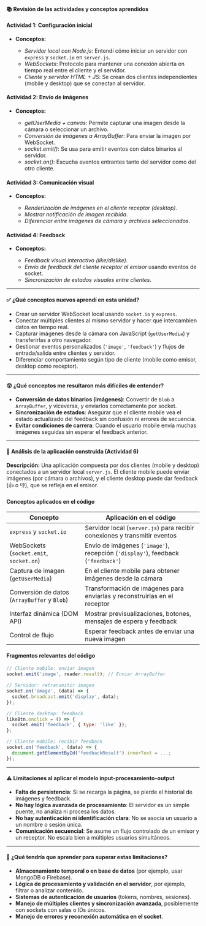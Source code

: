 #### 📚 **Revisión de las actividades y conceptos aprendidos**

#### **Actividad 1: Configuración inicial**

* **Conceptos:**

  * *Servidor local con Node.js*: Entendí cómo iniciar un servidor con `express` y `socket.io` en `server.js`.
  * *WebSockets*: Protocolo para mantener una conexión abierta en tiempo real entre el cliente y el servidor.
  * *Cliente y servidor HTML + JS*: Se crean dos clientes independientes (mobile y desktop) que se conectan al servidor.

#### **Actividad 2: Envío de imágenes**

* **Conceptos:**

  * *getUserMedia + canvas*: Permite capturar una imagen desde la cámara o seleccionar un archivo.
  * *Conversión de imágenes a ArrayBuffer*: Para enviar la imagen por WebSocket.
  * *socket.emit()*: Se usa para emitir eventos con datos binarios al servidor.
  * *socket.on()*: Escucha eventos entrantes tanto del servidor como del otro cliente.

#### **Actividad 3: Comunicación visual**

* **Conceptos:**

  * *Renderización de imágenes en el cliente receptor (desktop)*.
  * *Mostrar notificación de imagen recibida*.
  * *Diferenciar entre imágenes de cámara y archivos seleccionados*.

#### **Actividad 4: Feedback**

* **Conceptos:**

  * *Feedback visual interactivo (like/dislike)*.
  * *Envío de feedback del cliente receptor al emisor* usando eventos de socket.
  * *Sincronización de estados visuales entre clientes*.

---

#### ✅ ¿Qué conceptos nuevos aprendí en esta unidad?

* Crear un servidor WebSocket local usando `socket.io` y `express`.
* Conectar múltiples clientes al mismo servidor y hacer que intercambien datos en tiempo real.
* Capturar imágenes desde la cámara con JavaScript (`getUserMedia`) y transferirlas a otro navegador.
* Gestionar eventos personalizados (`'image'`, `'feedback'`) y flujos de entrada/salida entre clientes y servidor.
* Diferenciar comportamiento según tipo de cliente (mobile como emisor, desktop como receptor).

---

#### 😵 ¿Qué conceptos me resultaron más difíciles de entender?

* **Conversión de datos binarios (imágenes)**: Convertir de `Blob` a `ArrayBuffer`, y viceversa, y enviarlos correctamente por socket.
* **Sincronización de estados**: Asegurar que el cliente mobile vea el estado actualizado del feedback sin confusión ni errores de secuencia.
* **Evitar condiciones de carrera**: Cuando el usuario mobile envía muchas imágenes seguidas sin esperar el feedback anterior.

---

#### 🧠 Análisis de la aplicación construida (Actividad 6)

**Descripción:**
Una aplicación compuesta por dos clientes (mobile y desktop) conectados a un servidor local `server.js`. El cliente mobile puede enviar imágenes (por cámara o archivos), y el cliente desktop puede dar feedback (👍 o 👎), que se refleja en el emisor.

#### **Conceptos aplicados en el código**

| Concepto                                     | Aplicación en el código                                                         |
| -------------------------------------------- | ------------------------------------------------------------------------------- |
| `express` y `socket.io`                      | Servidor local (`server.js`) para recibir conexiones y transmitir eventos       |
| WebSockets (`socket.emit`, `socket.on`)      | Envío de imágenes (`'image'`), recepción (`'display'`), feedback (`'feedback'`) |
| Captura de imagen (`getUserMedia`)           | En el cliente mobile para obtener imágenes desde la cámara                      |
| Conversión de datos (`ArrayBuffer` y `Blob`) | Transformación de imágenes para enviarlas y reconstruirlas en el receptor       |
| Interfaz dinámica (DOM API)                  | Mostrar previsualizaciones, botones, mensajes de espera y feedback              |
| Control de flujo                             | Esperar feedback antes de enviar una nueva imagen                               |

#### **Fragmentos relevantes del código**

```js
// Cliente mobile: enviar imagen
socket.emit('image', reader.result); // Enviar ArrayBuffer
```

```js
// Servidor: retransmitir imagen
socket.on('image', (data) => {
  socket.broadcast.emit('display', data);
});
```

```js
// Cliente desktop: feedback
likeBtn.onclick = () => {
  socket.emit('feedback', { type: 'like' });
};
```

```js
// Cliente mobile: recibir feedback
socket.on('feedback', (data) => {
  document.getElementById('feedbackResult').innerText = ...;
});
```

---

#### ⚠️ Limitaciones al aplicar el modelo input-procesamiento-output

* **Falta de persistencia**: Si se recarga la página, se pierde el historial de imágenes y feedback.
* **No hay lógica avanzada de procesamiento**: El servidor es un simple puente, no analiza ni procesa los datos.
* **No hay autenticación ni identificación clara**: No se asocia un usuario a un nombre o sesión única.
* **Comunicación secuencial**: Se asume un flujo controlado de un emisor y un receptor. No escala bien a múltiples usuarios simultáneos.

---

#### 🚀 ¿Qué tendría que aprender para superar estas limitaciones?

* **Almacenamiento temporal o en base de datos** (por ejemplo, usar MongoDB o Firebase).
* **Lógica de procesamiento y validación en el servidor**, por ejemplo, filtrar o analizar contenido.
* **Sistemas de autenticación de usuarios** (tokens, nombres, sesiones).
* **Manejo de múltiples clientes y sincronización avanzada**, posiblemente con sockets con salas o IDs únicos.
* **Manejo de errores y reconexión automática en el socket**.


